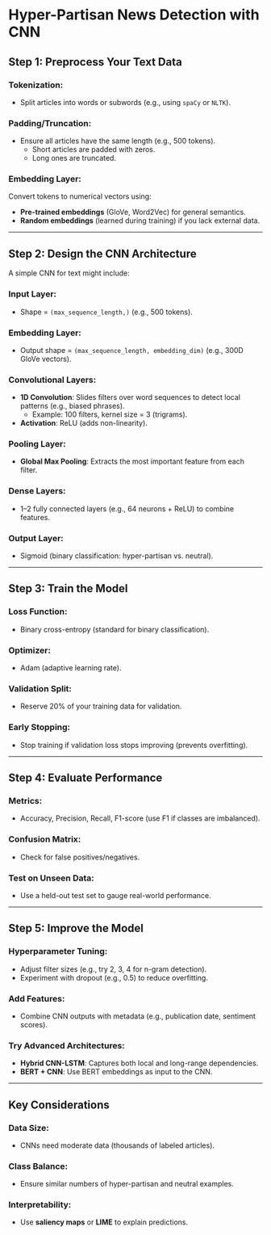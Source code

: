 # Hyper-Partisan News Detection with CNN

## Step 1: Preprocess Your Text Data

### Tokenization:
- Split articles into words or subwords (e.g., using `spaCy` or `NLTK`).

### Padding/Truncation:
- Ensure all articles have the same length (e.g., 500 tokens). 
  - Short articles are padded with zeros.
  - Long ones are truncated.

### Embedding Layer:
Convert tokens to numerical vectors using:
- **Pre-trained embeddings** (GloVe, Word2Vec) for general semantics.
- **Random embeddings** (learned during training) if you lack external data.

---

## Step 2: Design the CNN Architecture
A simple CNN for text might include:

### Input Layer:
- Shape = `(max_sequence_length,)` (e.g., 500 tokens).

### Embedding Layer:
- Output shape = `(max_sequence_length, embedding_dim)` (e.g., 300D GloVe vectors).

### Convolutional Layers:
- **1D Convolution**: Slides filters over word sequences to detect local patterns (e.g., biased phrases).
  - Example: 100 filters, kernel size = 3 (trigrams).
- **Activation**: ReLU (adds non-linearity).

### Pooling Layer:
- **Global Max Pooling**: Extracts the most important feature from each filter.

### Dense Layers:
- 1–2 fully connected layers (e.g., 64 neurons + ReLU) to combine features.

### Output Layer:
- Sigmoid (binary classification: hyper-partisan vs. neutral).

---

## Step 3: Train the Model

### Loss Function:
- Binary cross-entropy (standard for binary classification).

### Optimizer:
- Adam (adaptive learning rate).

### Validation Split:
- Reserve 20% of your training data for validation.

### Early Stopping:
- Stop training if validation loss stops improving (prevents overfitting).

---

## Step 4: Evaluate Performance

### Metrics:
- Accuracy, Precision, Recall, F1-score (use F1 if classes are imbalanced).

### Confusion Matrix:
- Check for false positives/negatives.

### Test on Unseen Data:
- Use a held-out test set to gauge real-world performance.

---

## Step 5: Improve the Model

### Hyperparameter Tuning:
- Adjust filter sizes (e.g., try 2, 3, 4 for n-gram detection).
- Experiment with dropout (e.g., 0.5) to reduce overfitting.

### Add Features:
- Combine CNN outputs with metadata (e.g., publication date, sentiment scores).

### Try Advanced Architectures:
- **Hybrid CNN-LSTM**: Captures both local and long-range dependencies.
- **BERT + CNN**: Use BERT embeddings as input to the CNN.

---

## Key Considerations

### Data Size: 
- CNNs need moderate data (thousands of labeled articles).

### Class Balance: 
- Ensure similar numbers of hyper-partisan and neutral examples.

### Interpretability: 
- Use **saliency maps** or **LIME** to explain predictions.